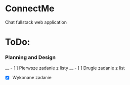 # ConnectMe
Chat fullstack web application

# ToDo:
### Planning and Design
__ - [ ] Pierwsze zadanie z listy
__ - [ ] Drugie zadanie z list
- [x] Wykonane zadanie
